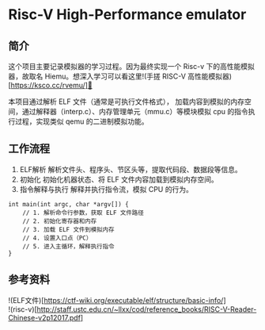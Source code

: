 # Risc-V High-Performance emulator
## 简介
这个项目主要记录模拟器的学习过程。因为最终实现一个 Risc-v 下的高性能模拟器，故取名 Hiemu。想深入学习可以看这里!(手搓 RISC-V 高性能模拟器)[https://ksco.cc/rvemu/]👀  


本项目通过解析 ELF 文件（通常是可执行文件格式）， 加载内容到模拟的内存空间，通过解释器（interp.c）、内存管理单元（mmu.c）等模块模拟 cpu 的指令执行过程，实现类似 qemu 的二进制模拟功能。

## 工作流程
1. ELF解析 解析文件头、程序头、节区头等，提取代码段、数据段等信息。
2. 初始化 初始化机器状态、将 ELF 文件内容加载到模拟内存空间。
3. 指令解释与执行 解释并执行指令流，模拟 CPU 的行为。
```
int main(int argc, char *argv[]) {
    // 1. 解析命令行参数，获取 ELF 文件路径
    // 2. 初始化寄存器和内存
    // 3. 加载 ELF 文件到模拟内存
    // 4. 设置入口点（PC）
    // 5. 进入主循环，解释执行指令
}
```

## 参考资料
!(ELF文件)[https://ctf-wiki.org/executable/elf/structure/basic-info/]  
!(risc-v)[http://staff.ustc.edu.cn/~llxx/cod/reference_books/RISC-V-Reader-Chinese-v2p12017.pdf]